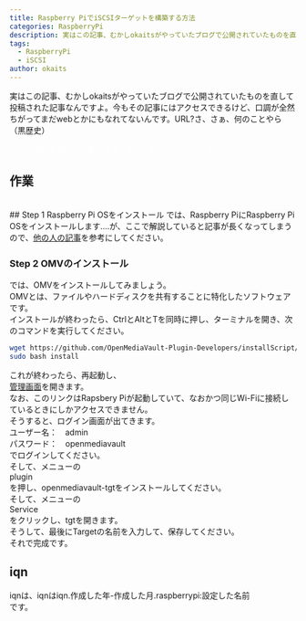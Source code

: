 ```yaml
---
title: Raspberry PiでiSCSIターゲットを構築する方法
categories: RaspberryPi
description: 実はこの記事、むかしokaitsがやっていたブログで公開されていたものを直して投稿された記事なんですよ。今もその記事にはアクセスできるけど、口調が全然ちがってまだwebとかにもなれてないんです。URL?さ、さぁ、何のことやら（黒歴史）
tags:
  - RaspberryPi
  - iSCSI
author: okaits
---
```


実はこの記事、むかしokaitsがやっていたブログで公開されていたものを直して投稿された記事なんですよ。今もその記事にはアクセスできるけど、口調が全然ちがってまだwebとかにもなれてないんです。URL?さ、さぁ、何のことやら（黒歴史）<p style="color: white;">ヒントはAsk Monaにあります。さて、どのスレでしょう？</p>

## 作業
<br>
## Step 1 Raspberry Pi OSをインストール
では、Raspberry PiにRaspberry Pi OSをインストールします....が、ここで解説していると記事が長くなってしまうので、<a href="https://jellyware.jp/kuragemd/raspi/raspberrypi.html">他の人の記事</a>を参考にしてください。<br>

### Step 2 OMVのインストール
では、OMVをインストールしてみましょう。<br>
OMVとは、ファイルやハードディスクを共有することに特化したソフトウェアです。<br>
インストールが終わったら、CtrlとAltとTを同時に押し、ターミナルを開き、次のコマンドを実行してください。<br>
```bash
wget https://github.com/OpenMediaVault-Plugin-Developers/installScript/raw/master/install
sudo bash install
```
これが終わったら、再起動し、<br>
<a href="http://raspberrypi.local">管理画面</a>を開きます。<br>
なお、このリンクはRapsbery Piが起動していて、なおかつ同じWi-Fiに接続しているときにしかアクセスできません。<br>
そうすると、ログイン画面が出てきます。<br>
ユーザー名：　admin <br>
パスワード：　openmediavault <br>
でログインしてください。<br>
そして、メニューの<br>
plugin <br>
を押し、openmediavault-tgtをインストールしてください。<br>
そして、メニューの<br>
Service <br>
をクリックし、tgtを開きます。<br>
そうして、最後にTargetの名前を入力して、保存してください。<br>
それで完成です。<br>
## iqn
iqnは、iqnはiqn.作成した年-作成した月.raspberrypi:設定した名前<br>
です。<br>